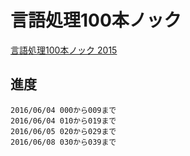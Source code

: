 # 言語処理100本ノック
[言語処理100本ノック 2015](http://www.cl.ecei.tohoku.ac.jp/nlp100/)

## 進度
```
2016/06/04 000から009まで
2016/06/04 010から019まで
2016/06/05 020から029まで
2016/06/08 030から039まで
```
